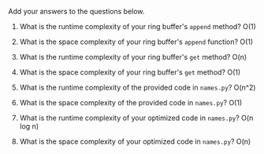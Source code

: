 Add your answers to the questions below.

1. What is the runtime complexity of your ring buffer's `append` method?
O(1)
2. What is the space complexity of your ring buffer's `append` function?
O(1)
3. What is the runtime complexity of your ring buffer's `get` method?
O(n)
4. What is the space complexity of your ring buffer's `get` method?
O(1)

5. What is the runtime complexity of the provided code in `names.py`?
O(n^2)
6. What is the space complexity of the provided code in `names.py`?
O(1)
7. What is the runtime complexity of your optimized code in `names.py`?
O(n log n)
8. What is the space complexity of your optimized code in `names.py`?
O(n)